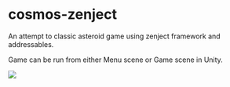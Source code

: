 # cosmos-zenject

An attempt to classic asteroid game using zenject framework and addressables.

Game can be run from either Menu scene or Game scene in Unity.

[![](https://markdown-videos-api.jorgenkh.no/youtube/JDhQG7ojZAE)](https://www.youtube.com/watch?v=JDhQG7ojZAE)

